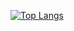 [![Top Langs](https://github-readme-stats.vercel.app/api/top-langs/?username=cork03&layout=compact&theme=dark)](https://github.com/anuraghazra/github-readme-stats)
